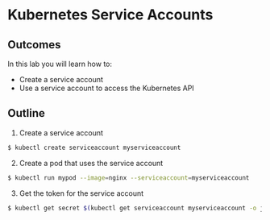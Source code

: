 # Kubernetes Service Accounts

## Outcomes

In this lab you will learn how to:
- Create a service account
- Use a service account to access the Kubernetes API

## Outline

1. Create a service account

```bash
$ kubectl create serviceaccount myserviceaccount
```

2. Create a pod that uses the service account

```bash
$ kubectl run mypod --image=nginx --serviceaccount=myserviceaccount
```

3. Get the token for the service account

```bash
$ kubectl get secret $(kubectl get serviceaccount myserviceaccount -o jsonpath='{.secrets[0].name}') -o jsonpath='{.data.token}' | base64 -d
```
